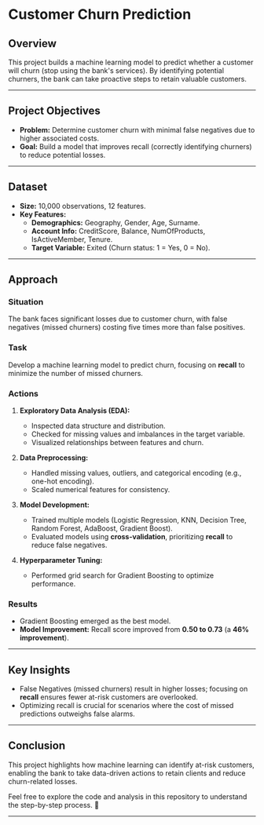 # **Customer Churn Prediction**

## **Overview**
This project builds a machine learning model to predict whether a customer will churn (stop using the bank's services). By identifying potential churners, the bank can take proactive steps to retain valuable customers.

---

## **Project Objectives**
- **Problem:** Determine customer churn with minimal false negatives due to higher associated costs.
- **Goal:** Build a model that improves recall (correctly identifying churners) to reduce potential losses.

---

## **Dataset**
- **Size:** 10,000 observations, 12 features.  
- **Key Features:**
  - **Demographics:** Geography, Gender, Age, Surname.
  - **Account Info:** CreditScore, Balance, NumOfProducts, IsActiveMember, Tenure.
  - **Target Variable:** Exited (Churn status: 1 = Yes, 0 = No).

---

## **Approach**

### **Situation**
The bank faces significant losses due to customer churn, with false negatives (missed churners) costing five times more than false positives.

### **Task**
Develop a machine learning model to predict churn, focusing on **recall** to minimize the number of missed churners.

### **Actions**
1. **Exploratory Data Analysis (EDA):**
   - Inspected data structure and distribution.
   - Checked for missing values and imbalances in the target variable.
   - Visualized relationships between features and churn.

2. **Data Preprocessing:**
   - Handled missing values, outliers, and categorical encoding (e.g., one-hot encoding).
   - Scaled numerical features for consistency.

3. **Model Development:**
   - Trained multiple models (Logistic Regression, KNN, Decision Tree, Random Forest, AdaBoost, Gradient Boost).
   - Evaluated models using **cross-validation**, prioritizing **recall** to reduce false negatives.

4. **Hyperparameter Tuning:**
   - Performed grid search for Gradient Boosting to optimize performance.

### **Results**
- Gradient Boosting emerged as the best model.
- **Model Improvement:** Recall score improved from **0.50 to 0.73** (a **46% improvement**).

---

## **Key Insights**
- False Negatives (missed churners) result in higher losses; focusing on **recall** ensures fewer at-risk customers are overlooked.
- Optimizing recall is crucial for scenarios where the cost of missed predictions outweighs false alarms.

---

## **Conclusion**
This project highlights how machine learning can identify at-risk customers, enabling the bank to take data-driven actions to retain clients and reduce churn-related losses.

Feel free to explore the code and analysis in this repository to understand the step-by-step process. 🚀

---

